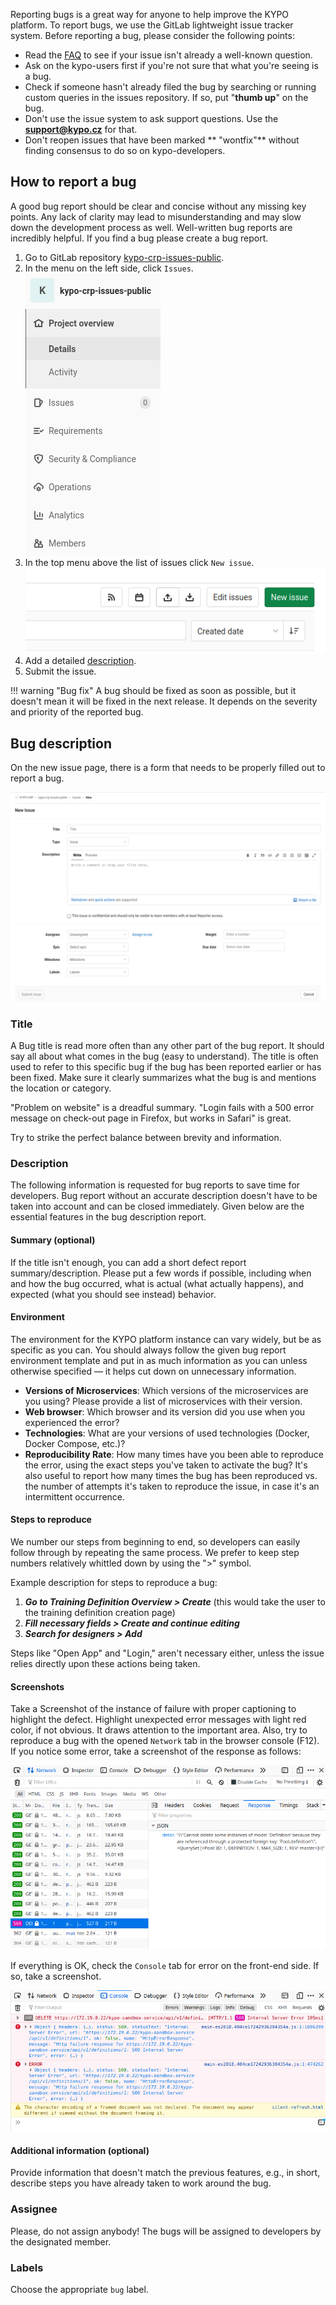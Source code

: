 Reporting bugs is a great way for anyone to help improve the KYPO platform. To report bugs, we use the GitLab lightweight issue tracker system. Before reporting a bug, please consider the following points:
  
  * Read the [FAQ](./faq.md) to see if your issue isn't already a well-known question.
  * Ask on the kypo-users first if you're not sure that what you're seeing is a bug.
  * Check if someone hasn't already filed the bug by searching or running custom queries in the issues repository. If so, put "**thumb up**" on the bug.
  * Don't use the issue system to ask support questions. Use the **support@kypo.cz** for that.
  * Don't reopen issues that have been marked ** "wontfix"** without finding consensus to do so on kypo-developers.


## How to report a bug

A good bug report should be clear and concise without any missing key points. Any lack of clarity may lead to misunderstanding and may slow down the development process as well. Well-written bug reports are incredibly helpful. If you find a bug please create a bug report.


  1.  Go to GitLab repository [kypo-crp-issues-public](https://gitlab.ics.muni.cz/muni-kypo-crp/kypo-crp-issues-public).
  2.  In the menu on the left side, click `Issues`.
  ![gitlab-issue-repository-left-menu](img/report-bugs/issues-repository-left-menu.png)
  3.  In the top menu above the list of issues click `New issue`.
  ![gitlab-issue-repository-top-menu](img/report-bugs/issues-repository-top-menu.png)
  4.  Add a detailed [description](#bug-description).
  5.  Submit the issue.

!!! warning "Bug fix" 
    A bug should be fixed as soon as possible, but it doesn't mean it will be fixed in the next release. It depends on the severity and priority of the reported bug. 


## Bug description
On the new issue page, there is a form that needs to be properly filled out to report a bug. 

![new-issue-page](img/report-bugs/new-issue-page.png)



### Title
A Bug title is read more often than any other part of the bug report. It should say all about what comes in the bug (easy to understand). The title is often used to refer to this specific bug if the bug has been reported earlier or has been fixed. Make sure it clearly summarizes what the bug is and mentions the location or category.

 "Problem on website" is a dreadful summary. "Login fails with a 500 error message on check-out page in Firefox, but works in Safari" is great.

Try to strike the perfect balance between brevity and information.

### Description 
The following information is requested for bug reports to save time for developers. Bug report without an accurate description doesn't have to be taken into account and can be closed immediately. Given below are the essential features in the bug description report.

#### Summary (optional)

If the title isn't enough, you can add a short defect report summary/description. Please put a few words if possible, including when and how the bug occurred, what is actual (what actually happens), and expected (what you should see instead) behavior.

#### Environment

The environment for the KYPO platform instance can vary widely, but be as specific as you can. You should always follow the given bug report environment template and put in as much information as you can unless otherwise specified — it helps cut down on unnecessary information.

  * **Versions of Microservices**: Which versions of the microservices are you using? Please provide a list of microservices with their version.
  * **Web browser**: Which browser and its version did you use when you experienced the error? 
  * **Technologies**:  What are your versions of used technologies (Docker, Docker Compose, etc.)? 
  * **Reproducibility Rate**: How many times have you been able to reproduce the error, using the exact steps you've taken to activate the bug? It's also useful to report how many times the bug has been reproduced vs. the number of attempts it's taken to reproduce the issue, in case it's an intermittent occurrence.

#### Steps to reproduce

We number our steps from beginning to end, so developers can easily follow through by repeating the same process. We prefer to keep step numbers relatively whittled down by using the ">" symbol.

Example description for steps to reproduce a bug:

1. ***Go to Training Definition Overview > Create*** (this would take the user to the training definition creation page)
2. ***Fill necessary fields > Create and continue editing***
3. ***Search for designers > Add*** 

Steps like "Open App" and "Login," aren't necessary either, unless the issue relies directly upon these actions being taken.

#### Screenshots

Take a Screenshot of the instance of failure with proper captioning to highlight the defect. Highlight unexpected error messages with light red color, if not obvious. It draws attention to the important area. Also, try to reproduce a bug with the opened `Network` tab in the browser console (F12). If you notice some error, take a screenshot of the response as follows: 

![network-tab-response](img/report-bugs/network-tab-response.png)

If everything is OK, check the `Console` tab for error on the front-end side. If so, take a screenshot. 

![console-tab](img/report-bugs/console-tab.png)

#### Additional information (optional)
Provide information that doesn't match the previous features, e.g., in short, describe steps you have already taken to work around the bug.

### Assignee
Please, do not assign anybody! The bugs will be assigned to developers by the designated member. 

### Labels 
Choose the appropriate `bug` label. 

